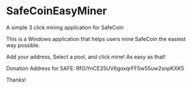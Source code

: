 # SafeCoinEasyMiner
A simple 3 click mining application for SafeCoin

This is a Windows application that helps users mine SafeCoin the easiest way possible.

Add your address, Select a pool, and click mine! As easy as that!


Donation Address for SAFE: RfGiYnCE25UV6goxqrFF5w55uw2snpKXK5

Thanks!
